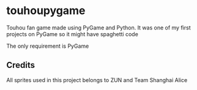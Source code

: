 # touhoupygame
Touhou fan game made using PyGame and Python. It was one of my first projects on PyGame so it might have spaghetti code

The only requirement is PyGame

## Credits

All sprites used in this project belongs to ZUN and Team Shanghai Alice
